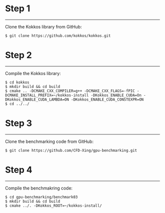 # Step 1
------------------
Clone the Kokkos library from GitHub:

    $ git clone https://github.com/kokkos/kokkos.git

# Step 2
------------------
Compile the Kokkos library:

    $ cd kokkos
    $ mkdir build && cd build 
    $ cmake .. -DCMAKE_CXX_COMPILER=g++ -DCMAKE_CXX_FLAGS=-fPIC -DCMAKE_INSTALL_PREFIX=~/kokkos-install -DKokkos_ENABLE_CUDA=On -DKokkos_ENABLE_CUDA_LAMBDA=ON -DKokkos_ENABLE_CUDA_CONSTEXPR=ON
    $ cd ../../

# Step 3
------------------
Clone the benchmarking code from GitHub:

    $ git clone https://github.com/CFD-Xing/gpu-benchmarking.git

# Step 4
------------------
Compile the benchmakring code:

    $ cd gpu-benchmarking/benchmark03
    $ mkdir build && cd build
    $ cmake ../. -DKokkos_ROOT=~/kokkos-install/
